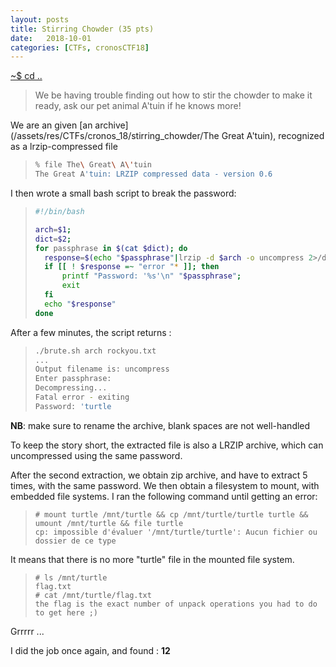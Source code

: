 ```yaml
---
layout: posts
title: Stirring Chowder (35 pts)
date:   2018-10-01
categories: [CTFs, cronosCTF18]
---
```


[~$ cd ..](/ctfs/cronosctf18/2018/10/01/index.html)

>We be having trouble finding out how to stir the chowder to make it ready,
>ask our pet animal A'tuin if he knows more!


We are an given [an archive](/assets/res/CTFs/cronos_18/stirring_chowder/The Great A'tuin), recognized as a lrzip-compressed file

> ```sh
> % file The\ Great\ A\'tuin
>The Great A'tuin: LRZIP compressed data - version 0.6
> ```

I then wrote a small bash script to break the password:

> ```sh
>#!/bin/bash
>
>arch=$1;
>dict=$2;
>for passphrase in $(cat $dict); do
>	response=$(echo "$passphrase"|lrzip -d $arch -o uncompress 2>/dev/null; rm uncompress)
>	if [[ ! $response =~ "error "* ]]; then
>		printf "Password: '%s'\n" "$passphrase";
>		exit
>	fi
>	echo "$response"
>done
> ```

After a few minutes, the script returns :

> ```sh
> ./brute.sh arch rockyou.txt
>...
>Output filename is: uncompress
>Enter passphrase:
>Decompressing...
>Fatal error - exiting
>Password: 'turtle
> ```

__NB__: make sure to rename the archive, blank spaces are not well-handled

To keep the story short, the extracted file is also a LRZIP archive, which can uncompressed using the same password.

After the second extraction, we obtain zip archive, and have to extract 5 times, with the same password. We then obtain a filesystem to mount, with
embedded file systems. I ran the following command until getting an error:

> ```
># mount turtle /mnt/turtle && cp /mnt/turtle/turtle turtle && umount /mnt/turtle && file turtle
>cp: impossible d'évaluer '/mnt/turtle/turtle': Aucun fichier ou dossier de ce type
> ```

It means that there is no more "turtle" file in the mounted file system.

> ```
># ls /mnt/turtle
> flag.txt
># cat /mnt/turtle/flag.txt
>the flag is the exact number of unpack operations you had to do to get here ;)
> ```

Grrrrr ...

I did the job once again, and found : **12**
